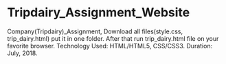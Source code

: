 # Tripdairy_Assignment_Website
Company(Tripdairy)_Assignment, 
Download all files(style.css, trip_dairy.html) put it in one folder.
After that run trip_dairy.html file on your favorite browser. 
Technology Used: HTML/HTML5, CSS/CSS3. 
Duration: July, 2018.
